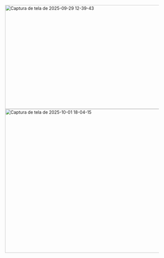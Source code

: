 <img width="858" height="341" alt="Captura de tela de 2025-09-29 12-39-43" src="https://github.com/user-attachments/assets/94f75af4-e781-44ac-9b7b-de18e439dbeb" />
<img width="841" height="472" alt="Captura de tela de 2025-10-01 18-04-15" src="https://github.com/user-attachments/assets/6d1931a6-3de7-404f-b33e-2b1abb7bba01" />
